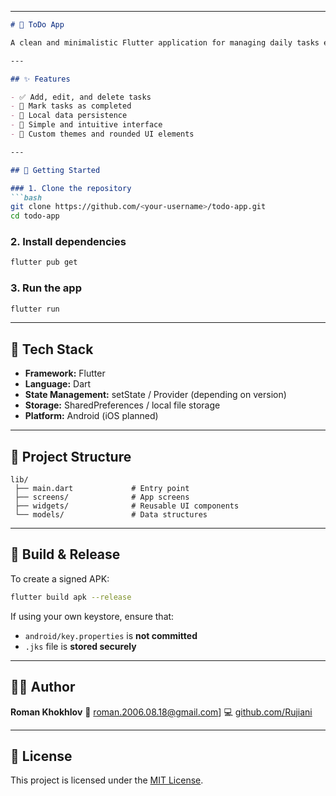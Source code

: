 
---

````markdown
# 📝 ToDo App

A clean and minimalistic Flutter application for managing daily tasks efficiently.

---

## ✨ Features

- ✅ Add, edit, and delete tasks  
- 📅 Mark tasks as completed  
- 💾 Local data persistence  
- 🧭 Simple and intuitive interface  
- 🎨 Custom themes and rounded UI elements  

---

## 🚀 Getting Started

### 1. Clone the repository
```bash
git clone https://github.com/<your-username>/todo-app.git
cd todo-app
````

### 2. Install dependencies

```bash
flutter pub get
```

### 3. Run the app

```bash
flutter run
```

---

## 🧰 Tech Stack

* **Framework:** Flutter
* **Language:** Dart
* **State Management:** setState / Provider (depending on version)
* **Storage:** SharedPreferences / local file storage
* **Platform:** Android (iOS planned)

---

## 📁 Project Structure

```
lib/
 ├── main.dart             # Entry point
 ├── screens/              # App screens
 ├── widgets/              # Reusable UI components
 └── models/               # Data structures
```

---

## 🔐 Build & Release

To create a signed APK:

```bash
flutter build apk --release
```

If using your own keystore, ensure that:

* `android/key.properties` is **not committed**
* `.jks` file is **stored securely**

---

## 🧑‍💻 Author

**Roman Khokhlov**
📧 [roman.2006.08.18@gmail.com](mailto:roman.2006.08.18@gmail.com)]
💻 [github.com/Rujiani](https://github.com/Rujiani)

---

## 📜 License

This project is licensed under the [MIT License](LICENSE).
